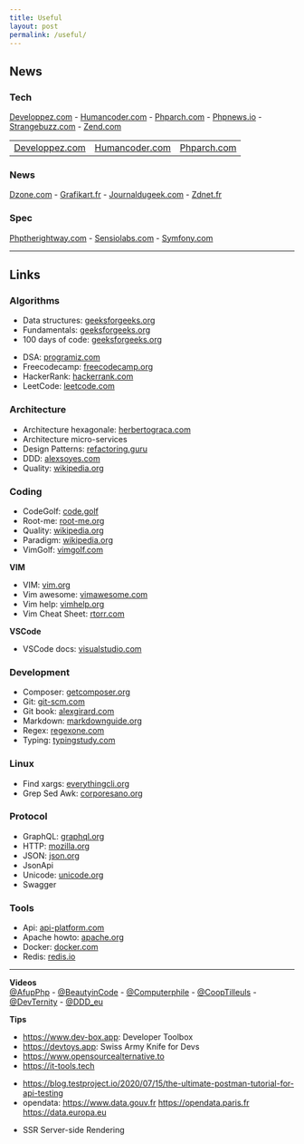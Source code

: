 ```yaml
---
title: Useful
layout: post
permalink: /useful/
---
```


## News

### Tech
[Developpez.com](https://php.developpez.com) -
[Humancoder.com](https://news.humancoders.com/t/php) -
[Phparch.com](https://www.phparch.com) -
[Phpnews.io](https://phpnews.io) -
[Strangebuzz.com](https://www.strangebuzz.com/fr) -
[Zend.com](https://www.zend.com/blog)

||||
|-|-|-|
|[Developpez.com](https://php.developpez.com)|[Humancoder.com](https://news.humancoders.com/t/php)|[Phparch.com](https://www.phparch.com)|

### News
[Dzone.com](https://dzone.com/web-development-programming-tutorials-tools-news) -
[Grafikart.fr](https://grafikart.fr/blog) -
[Journaldugeek.com](https://www.journaldugeek.com/category/sur-le-web) -
[Zdnet.fr](https://www.zdnet.fr/actualites/php-4000000130q.htm)

### Spec
[Phptherightway.com](https://phptherightway.com) -
[Sensiolabs.com](https://blog.sensiolabs.com) -
[Symfony.com](https://symfony.com/blog)

---
## Links

### Algorithms
+ Data structures: [geeksforgeeks.org](https://www.geeksforgeeks.org/data-structures)
+ Fundamentals: [geeksforgeeks.org](https://www.geeksforgeeks.org/fundamentals-of-algorithms)
+ 100 days of code: [geeksforgeeks.org](https://www.geeksforgeeks.org/100-days-of-code-a-complete-guide-for-beginners-and-experienced)

- DSA: [programiz.com](https://www.programiz.com/dsa)
- Freecodecamp: [freecodecamp.org](https://www.freecodecamp.org/learn)
- HackerRank: [hackerrank.com](https://www.hackerrank.com)
- LeetCode: [leetcode.com](https://leetcode.com/explore)

### Architecture
+ Architecture hexagonale: [herbertograca.com](https://herbertograca.com/2017/11/16/explicit-architecture-01-ddd-hexagonal-onion-clean-cqrs-how-i-put-it-all-together/)
+ Architecture micro-services
+ Design Patterns: [refactoring.guru](https://refactoring.guru/fr/design-patterns)
+ DDD: [alexsoyes.com](https://alexsoyes.com/ddd-domain-driven-design)
+ Quality: [wikipedia.org](https://fr.wikipedia.org/wiki/Qualit%C3%A9_logicielle)

### Coding
+ CodeGolf: [code.golf](https://code.golf)
+ Root-me: [root-me.org](https://www.root-me.org)
+ Quality: [wikipedia.org](https://fr.wikipedia.org/wiki/Qualit%C3%A9_logicielle)
+ Paradigm: [wikipedia.org](https://fr.m.wikipedia.org/wiki/Paradigme_(programmation))
+ VimGolf: [vimgolf.com](https://www.vimgolf.com)

**VIM**
+ VIM: [vim.org](https://www.vim.org)
+ Vim awesome: [vimawesome.com](https://vimawesome.com)
+ Vim help: [vimhelp.org](https://vimhelp.org)
+ Vim Cheat Sheet: [rtorr.com](https://vim.rtorr.com)

**VSCode**
- VSCode docs: [visualstudio.com](https://code.visualstudio.com/docs)

### Development
+ Composer: [getcomposer.org](https://getcomposer.org/doc)
+ Git: [git-scm.com](https://git-scm.com/doc)
+ Git book: [alexgirard.com](https://alexgirard.com/git-book)
+ Markdown: [markdownguide.org](https://www.markdownguide.org/cheat-sheet)
+ Regex: [regexone.com](https://regexone.com)
+ Typing: [typingstudy.com](https://www.typingstudy.com/typingtest)

### Linux
- Find xargs: [everythingcli.org](https://www.everythingcli.org/find-exec-vs-find-xargs)
- Grep Sed Awk: [corporesano.org](http://www.corporesano.org/doc-site/grepawksed.html)

### Protocol
+ GraphQL: [graphql.org](https://graphql.org)
+ HTTP: [mozilla.org](https://developer.mozilla.org/fr/docs/Web/HTTP)
+ JSON: [json.org](https://www.json.org)
+ JsonApi
+ Unicode: [unicode.org](https://home.unicode.org)
+ Swagger

### Tools
+ Api: [api-platform.com](https://api-platform.com)
+ Apache howto: [apache.org](https://httpd.apache.org/docs/2.4/howto)
+ Docker: [docker.com](https://docs.docker.com)
+ Redis: [redis.io](https://redis.io)

---
**Videos**  
[@AfupPhp](https://www.youtube.com/@afupPHP) -
[@BeautyinCode](https://www.youtube.com/@BeautyinCode) -
[@Computerphile](https://www.youtube.com/@Computerphile) -
[@CoopTilleuls](https://www.youtube.com/@coopTilleuls) -
[@DevTernity](https://www.youtube.com/@DevTernity) - 
[@DDD_eu](https://www.youtube.com/@ddd_eu)

**Tips**
- https://www.dev-box.app: Developer Toolbox
- https://devtoys.app: Swiss Army Knife for Devs
- https://www.opensourcealternative.to
- https://it-tools.tech
* https://blog.testproject.io/2020/07/15/the-ultimate-postman-tutorial-for-api-testing
* opendata: https://www.data.gouv.fr https://opendata.paris.fr https://data.europa.eu
+ SSR Server-side Rendering
